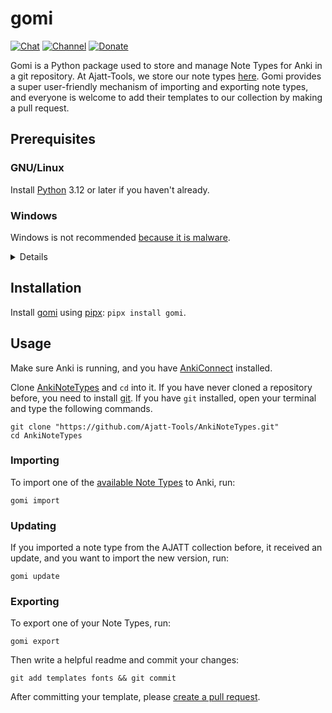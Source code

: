 # gomi

[![Chat](https://img.shields.io/badge/chat-join-green.svg)](https://tatsumoto-ren.github.io/blog/join-our-community.html)
[![Channel](https://shields.io/badge/channel-subscribe-blue?logo=telegram&color=3faee8)](https://t.me/ajatt_tools)
[![Donate](https://img.shields.io/badge/patreon-support-orange)](https://tatsumoto.neocities.org/blog/donating-to-tatsumoto)

Gomi is a Python package used to store and manage Note Types for Anki in a git repository. 
At Ajatt-Tools, we store our note types [here](https://github.com/Ajatt-Tools/AnkiNoteTypes).
Gomi provides a super user-friendly mechanism of importing and exporting note types,
and everyone is welcome to add their templates to our collection by making a pull request.

## Prerequisites

### GNU/Linux

Install [Python](https://wiki.archlinux.org/title/Python) 3.12 or later if you haven't already.

### Windows

Windows is not recommended [because it is malware](https://www.gnu.org/proprietary/malware-microsoft.html).

<details>

Install Python from the Microsoft Store or check if you already have the good version putting on your file explorer search bar
````
%LOCALAPPDATA%\Microsoft\WindowsApps\python3
````
If you have the correct version, you can just close the python's window that just popped up.

Make sure to add python3 to the `PATH`.
The path you need to add should look like `C:\Users\[YourUsername]\AppData\Local\Microsoft\WindowsApps\python3`.

If you don't have the python installed,
when you'll put this command into the search bar,
it will open a microsoft store window directly on the correct python version,
and you just need to click Download.

After doing this step, you can make sure that everything is good
by opening the command prompt with `Windows+R`, `cmd` and put the command:

```
python3 -m
```

If everything's good, you should get a response like : `Argument expected for the -m option`

</details>

## Installation

Install [gomi](https://pypi.org/project/gomi/) using [pipx](https://pipx.pypa.io/): `pipx install gomi`.

## Usage

Make sure Anki is running, and you have
[AnkiConnect](https://ankiweb.net/shared/info/2055492159)
installed.

Clone [AnkiNoteTypes](https://github.com/Ajatt-Tools/AnkiNoteTypes) and `cd` into it.
If you have never cloned a repository before,
you need to install [git](https://git-scm.com/).
If you have `git` installed,
open your terminal and type the following commands.

```
git clone "https://github.com/Ajatt-Tools/AnkiNoteTypes.git"
cd AnkiNoteTypes
```

### Importing

To import one of the
[available Note Types](https://github.com/Ajatt-Tools/AnkiNoteTypes/tree/main/templates)
to Anki, run:

```
gomi import
```

### Updating

If you imported a note type from the AJATT collection before,
it received an update,
and you want to import the new version, run:

```
gomi update
```

### Exporting

To export one of your Note Types, run:

```
gomi export
```

Then write a helpful readme and commit your changes:

```
git add templates fonts && git commit
```

After committing your template, please [create a pull request](https://github.com/Ajatt-Tools/AnkiNoteTypes/pulls).
